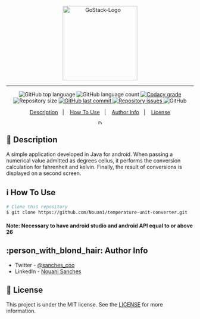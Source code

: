<p align="center">
  <img alt="GoStack-Logo" src="https://user-images.githubusercontent.com/49238044/91108948-dcd56980-e64f-11ea-80e1-01fa8940981e.png" height="200px"/>
</p>

---

<p align="center">
  <img alt="GitHub top language" src="https://img.shields.io/github/languages/top/Nouani/temperature-unit-converter.svg">

  <img alt="GitHub language count" src="https://img.shields.io/github/languages/count/Nouani/temperature-unit-converter.svg">

  <a href="https://www.codacy.com/app/Nouani/temperature-unit-converter?utm_source=github.com&amp;utm_medium=referral&amp;utm_content=Nouani/temperature-unit-converter&amp;utm_campaign=Badge_Grade">
    <img alt="Codacy grade" src="https://img.shields.io/codacy/grade/1b577a07dda843aba09f4bc55d1af8fc.svg">
  </a>

  <img alt="Repository size" src="https://img.shields.io/github/repo-size/Nouani/temperature-unit-converter.svg">
  <a href="https://github.com/Nouani/temperature-unit-converter/commits/master">
    <img alt="GitHub last commit" src="https://img.shields.io/github/last-commit/Nouani/temperature-unit-converter.svg">
  </a>

  <a href="https://github.com/Nouani/temperature-unit-converter/issues">
    <img alt="Repository issues" src="https://img.shields.io/github/issues/Nouani/temperature-unit-converter.svg">
  </a>

  <img alt="GitHub" src="https://img.shields.io/github/license/Nouani/temperature-unit-converter.svg">
</p>


<p align="center">
  <a href="#page_with_curl-description">Description</a>&nbsp;&nbsp;&nbsp;|&nbsp;&nbsp;&nbsp;
  <a href="#information_source-how-to-use">How To Use</a>&nbsp;&nbsp;&nbsp;|&nbsp;&nbsp;&nbsp;
  <a href="#person_with_blond_hair-author-info">Author Info</a>&nbsp;&nbsp;&nbsp;|&nbsp;&nbsp;&nbsp;
  <a href="#memo-license">License</a>
</p>

<p align="center">
  <img alt="Demo" src="https://user-images.githubusercontent.com/49238044/91109011-0db59e80-e650-11ea-91c4-a65494c45a62.gif"
  style="height: 10px;"/>
</p>

## :page_with_curl: Description

A simple application developed in Java for android. When passing a numerical value admitted as degrees celius, it performs the conversion calculation for fahrenheit and kelvin. Finally, the result of conversions is displayed on a second screen.

## :information_source: How To Use

```bash
# Clone this repository
$ git clone https://github.com/Nouani/temperature-unit-converter.git
```

#### Note: Necessary to have android studio and android API equal to or above 26

## :person_with_blond_hair: Author Info

- Twitter - [@sanches_coo](https://twitter.com/sanches_coo)
- LinkedIn - [Nouani Sanches](https://www.linkedin.com/in/nouani-sanches-a8b39419b/m)

## :memo: License
This project is under the MIT license. See the [LICENSE](https://github.com/Nouani/GoStack-SixthChallenge/blob/master/LICENSE) for more information.
